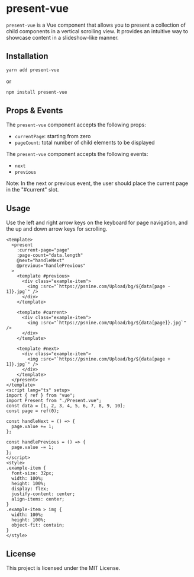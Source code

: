 # present-vue

`present-vue` is a Vue component that allows you to present a collection of child components in a vertical scrolling view. It provides an intuitive way to showcase content in a slideshow-like manner.

## Installation

```bash
yarn add present-vue
```

or

```bash
npm install present-vue
```

## Props & Events

The `present-vue` component accepts the following props:

- `currentPage`: starting from zero
- `pageCount`: total number of child elements to be displayed

The `present-vue` component accepts the following events:

- `next`
- `previous`

Note: In the next or previous event, the user should place the current page in the "#current" slot.

## Usage
Use the left and right arrow keys on the keyboard for page navigation, and the up and down arrow keys for scrolling.

```vue
<template>
  <present
    :current-page="page"
    :page-count="data.length"
    @next="handleNext"
    @previous="handlePrevious"
  >
    <template #previous>
      <div class="example-item">
        <img :src="`https://psnine.com/Upload/bg/${data[page - 1]}.jpg`" />
      </div>
    </template>

    <template #current>
      <div class="example-item">
        <img :src="`https://psnine.com/Upload/bg/${data[page]}.jpg`" />
      </div>
    </template>

    <template #next>
      <div class="example-item">
        <img :src="`https://psnine.com/Upload/bg/${data[page + 1]}.jpg`" />
      </div>
    </template>
  </present>
</template>
<script lang="ts" setup>
import { ref } from "vue";
import Present from "./Present.vue";
const data = [1, 2, 3, 4, 5, 6, 7, 8, 9, 10];
const page = ref(0);

const handleNext = () => {
  page.value += 1;
};

const handlePrevious = () => {
  page.value -= 1;
};
</script>
<style>
.example-item {
  font-size: 32px;
  width: 100%;
  height: 100%;
  display: flex;
  justify-content: center;
  align-items: center;
}
.example-item > img {
  width: 100%;
  height: 100%;
  object-fit: contain;
}
</style>
```

## License

This project is licensed under the MIT License.
